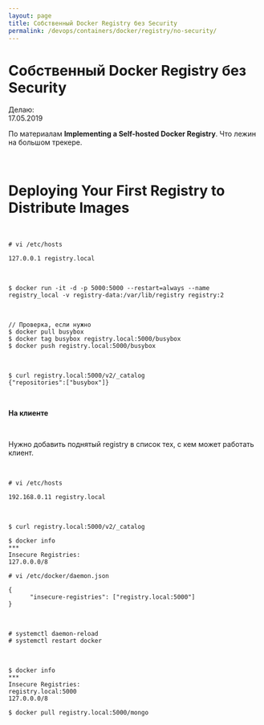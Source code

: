 ```yaml
---
layout: page
title: Собственный Docker Registry без Security
permalink: /devops/containers/docker/registry/no-security/
---
```


# Собственный Docker Registry без Security

Делаю:  
17.05.2019

По материалам **Implementing a Self-hosted Docker Registry**. Что лежин на большом трекере.

<br/>

# Deploying Your First Registry to Distribute Images


<br/>

    # vi /etc/hosts

    127.0.0.1 registry.local

<br/>


    $ docker run -it -d -p 5000:5000 --restart=always --name registry_local -v registry-data:/var/lib/registry registry:2


<!-- <br/>

    // Если потом нужно будет удалить volume:

    $ docker volume ls
    ***
    local               registry-data

    $ docker volume rm registry-data -->

<br/>

    // Проверка, если нужно
    $ docker pull busybox
    $ docker tag busybox registry.local:5000/busybox
    $ docker push registry.local:5000/busybox

<br/>

    $ curl registry.local:5000/v2/_catalog
    {"repositories":["busybox"]}

<br/>

**На клиенте**

<br/>

Нужно добавить поднятый registry в список тех, с кем может работать клиент.

<br/>

    # vi /etc/hosts

    192.168.0.11 registry.local


<br/>

    $ curl registry.local:5000/v2/_catalog

    $ docker info
    ***
    Insecure Registries:
    127.0.0.0/8

    # vi /etc/docker/daemon.json

```
{
      "insecure-registries": ["registry.local:5000"]
}
```

<br/>

    # systemctl daemon-reload
    # systemctl restart docker

<br/>

    $ docker info
    ***
    Insecure Registries:
    registry.local:5000
    127.0.0.0/8

    $ docker pull registry.local:5000/mongo

